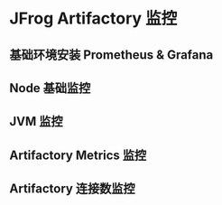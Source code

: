 # JFrog Artifactory 监控
## 基础环境安装 Prometheus & Grafana
## Node 基础监控
## JVM 监控
## Artifactory Metrics 监控
## Artifactory 连接数监控
